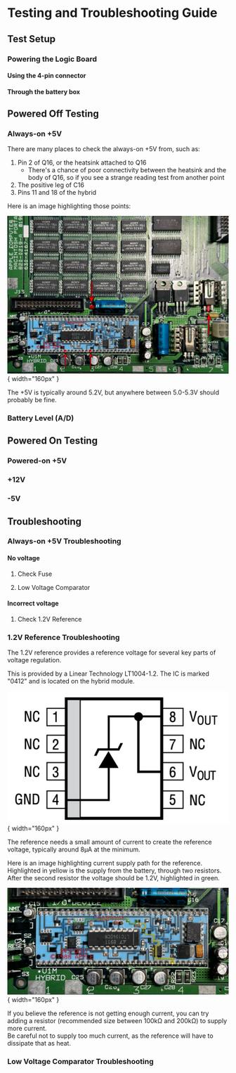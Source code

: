 # Testing and Troubleshooting Guide

## Test Setup

### Powering the Logic Board

#### Using the 4-pin connector

#### Through the battery box

## Powered Off Testing

### Always-on +5V

There are many places to check the always-on +5V from, such as:

1. Pin 2 of Q16, or the heatsink attached to Q16
    - There's a chance of poor connectivity between the heatsink and the body of Q16, so if you see a strange reading test from another point
1. The positive leg of C16
1. Pins 11 and 18 of the hybrid

Here is an image highlighting those points:

![](media/5VPoints.jpg){ width="160px" }

The +5V is typically around 5.2V, but anywhere between 5.0-5.3V should probably be fine.

### Battery Level (A/D)

## Powered On Testing

### Powered-on +5V

### +12V

### -5V

## Troubleshooting

### Always-on +5V Troubleshooting

#### No voltage

1. Check Fuse

1. Low Voltage Comparator

#### Incorrect voltage

1. Check 1.2V Reference

### 1.2V Reference Troubleshooting

The 1.2V reference provides a reference voltage for several key parts of voltage regulation.

This is provided by a Linear Technology LT1004-1.2. The IC is marked "0412" and is located on the hybrid module.

![](media/LT1004.jpg){ width="160px" }

The reference needs a small amount of current to create the reference voltage, typically around 8µA at the minimum. 

Here is an image highlighting current supply path for the reference. Highlighted in yellow is the supply from the battery, through two resistors. After the second resistor the voltage should be 1.2V, highlighted in green.

![](media/Hybrid1_2VCurrentSupply.jpg){ width="160px" }

If you believe the reference is not getting enough current, you can try adding a resistor (recommended size between 100kΩ and 200kΩ) to supply more current.  
Be careful not to supply too much current, as the reference will have to dissipate that as heat.

### Low Voltage Comparator Troubleshooting
